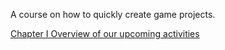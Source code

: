 A course on how to quickly create game projects.

[Chapter I Overview of our upcoming activities](./chapter_1.md)
